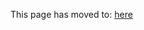 This page has moved to: [here](https://github.com/DOI-USGS/ISIS3/wiki/Writing-ISIS-Tests-Using-Gtest-and-Ctest)